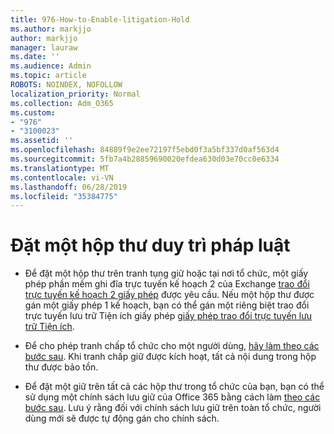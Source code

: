 ```yaml
---
title: 976-How-to-Enable-litigation-Hold
ms.author: markjjo
author: markjjo
manager: lauraw
ms.date: ''
ms.audience: Admin
ms.topic: article
ROBOTS: NOINDEX, NOFOLLOW
localization_priority: Normal
ms.collection: Adm_O365
ms.custom:
- "976"
- "3100023"
ms.assetid: ''
ms.openlocfilehash: 84889f9e2ee72197f5ebd0f3a5bf337d0af563d4
ms.sourcegitcommit: 5fb7a4b28859690020efdea630d03e70cc0e6334
ms.translationtype: MT
ms.contentlocale: vi-VN
ms.lasthandoff: 06/28/2019
ms.locfileid: "35384775"
---
```

# <a name="place-a-mailbox-on-legal-hold"></a>Đặt một hộp thư duy trì pháp luật

- Để đặt một hộp thư trên tranh tụng giữ hoặc tại nơi tổ chức, một giấy phép phần mềm ghi đĩa trực tuyến kế hoạch 2 của Exchange [trao đổi trực tuyến kế hoạch 2 giấy phép](https://docs.microsoft.com/office365/servicedescriptions/office-365-platform-service-description/office-365-plan-options) được yêu cầu. Nếu một hộp thư được gán một giấy phép 1 kế hoạch, bạn có thể gán một riêng biệt trao đổi trực tuyến lưu trữ Tiện ích giấy phép [giấy phép trao đổi trực tuyến lưu trữ Tiện ích](https://docs.microsoft.com/office365/servicedescriptions/exchange-online-archiving-service-description).

- Để cho phép tranh chấp tổ chức cho một người dùng, [hãy làm theo các bước sau](https://docs.microsoft.com/office365/SecurityCompliance/place-a-mailbox-on-litigation-hold). Khi tranh chấp giữ được kích hoạt, tất cả nội dung trong hộp thư được bảo tồn.

- Để đặt một giữ trên tất cả các hộp thư trong tổ chức của bạn, bạn có thể sử dụng một chính sách lưu giữ của Office 365 bằng cách làm [theo các bước sau](https://docs.microsoft.com/office365/securitycompliance/retention-policies#applying-a-retention-policy-to-an-entire-organization-or-specific-locations). Lưu ý rằng đối với chính sách lưu giữ trên toàn tổ chức, người dùng mới sẽ được tự động gán cho chính sách.
